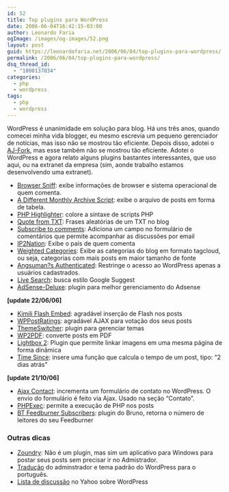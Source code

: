```yaml
---
id: 52
title: Top plugins para WordPress
date: 2006-06-04T16:42:15-03:00
author: Leonardo Faria
ogImage: /images/og-images/52.png
layout: post
guid: https://leonardofaria.net/2006/06/04/top-plugins-para-wordpress/
permalink: /2006/06/04/top-plugins-para-wordpress/
dsq_thread_id:
  - "1000137034"
categories:
  - php
  - wordpress
tags:
  - php
  - wordpress
---
```

WordPress é unanimidade em solução para blog. Há uns três anos, quando comecei minha vida blogger, eu mesmo escrevia um pequeno gerenciador de notícias, mas isso não se mostrou tão eficiente. Depois disso, adotei o [AJ-Fork](http://ajfork.berlios.de/), mas esse também não se mostrou tão eficiente. Adotei o WordPress e agora relato alguns plugins bastantes interessantes, que uso aqui, ou na extranet da empresa (sim, aonde trabalho estamos desenvolvendo uma extranet).  
<!--more-->


- [Browser Sniff](http://priyadi.net/archives/2005/03/29/wordpress-browser-detection-plugin/): exibe informações de browser e sistema operacional de quem comenta.  
- [A Different Monthly Archive Script](http://www.oneofthosedays.org.uk/projects/plugin-archives): exibe o arquivo de posts em forma de tabela.  
- [PHP Highlighter](http://daryl.learnhouston.com/): colore a sintaxe de scripts PHP  
- [Quote from TXT](http://www.theoompa.com/wordpress/quote-from-txt/): Frases aleatórias de um TXT no blog  
- [Subscribe to comments](http://txfx.net/search/subscribe%20to%20comments%202): Adiciona um campo no formulário de comentários que permite acompanhar as discussões por email  
- [IP2Nation](http://frenchfragfactory.net/ozh/archives/2004/08/27/ip-to-nation-plugin/): Exibe o país de quem comenta  
- [Weighted Categories](http://hitormiss.org/archives/2004/12/20/weighted-categories-list-in-wordpress/): Exibe as categorias do blog em formato tagcloud, ou seja, categorias com mais posts em maior tamanho de fonte  
- [Angsuman?s Authenticated](http://blog.taragana.com/index.php/archive/angsumans-authenticated-wordpress-plugin-password-protection-for-your-wordpress-blog/): Restringe o acesso ao WordPress apenas a usuários cadastrados.  
- [Live Search](http://addictedtonew.com/archives/145/wordpress-live-search-plugin/): busca estilo Google Suggest  
- [AdSense-Deluxe](http://www.acmetech.com/blog/2005/07/26/adsense-deluxe-wordpress-plugin/): plugin para melhor gerenciamento do Adsense

**[update 22/06/06]**  

- [Kimili Flash Embed](http://www.kimili.com/plugins/kml_flashembed/wp): agradável inserção de Flash nos posts  
- [WPPostRatings](http://dev.wp-plugins.org/wiki/wp-postratings): agradável AJAX para votação dos seus posts  
- [ThemeSwitcher](http://boren.nu/archives/2004/10/13/theme-switcher-plugin/): plugin para gerenciar temas  
- [WP2PDF](http://wordpress.org/support/topic/3621): converte posts em PDF  
- [Lightbox 2](http://www.m3nt0r.de/blog/lightbox-wordpress-plugin/): Plugin que permite linkar imagens em uma mesma página de forma dinâmica  
- [Time Since](http://binarybonsai.com/wordpress/time-since/): insere uma função que calcula o tempo de um post, tipo: &#8220;2 dias atrás&#8221;

**[update 21/10/06]**  
- [Ajax Contact](http://www.stimuli.ca/ajaxcontact): incrementa um formulário de contato no WordPress. O envio do formulário é feito via Ajax. Usado na seção &#8220;Contato&#8221;.  
- [PHPExec](http://priyadi.net/archives/2005/03/02/wordpress-php-exec-plugin/): permite a execução de PHP nos posts  
- [BT Feedburner Subscribers](http://brunotorres.net/bt-feedburner-subscribers): plugin do Bruno, retorna o número de leitores do seu Feedburner

### Outras dicas

- [Zoundry](http://www.zoundry.com/): Não é um plugin, mas sim um aplicativo para Windows para postar seus posts sem precisar ir no Admistrador.  
- [Tradução](http://taijiquan.pro.br/baixar/) do adminstrador e tema padrão do WordPress para o português.  
- [Lista de discussão](http://groups.yahoo.com/group/wpbrasil/) no Yahoo sobre WordPress
